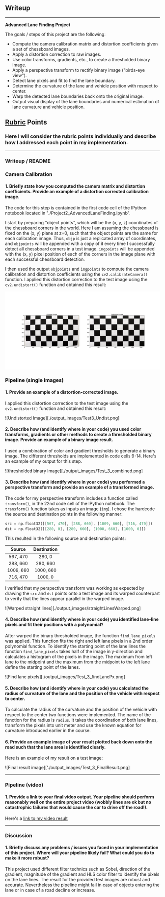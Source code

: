 ## Writeup



---

**Advanced Lane Finding Project**

The goals / steps of this project are the following:

* Compute the camera calibration matrix and distortion coefficients given a set of chessboard images.
* Apply a distortion correction to raw images.
* Use color transforms, gradients, etc., to create a thresholded binary image.
* Apply a perspective transform to rectify binary image ("birds-eye view").
* Detect lane pixels and fit to find the lane boundary.
* Determine the curvature of the lane and vehicle position with respect to center.
* Warp the detected lane boundaries back onto the original image.
* Output visual display of the lane boundaries and numerical estimation of lane curvature and vehicle position.

[//]: # (Image References)

[image1]: ./examples/undistort_output.png "Undistorted"
[image2]: ./test_images/test1.jpg "Road Transformed"
[image3]: ./examples/binary_combo_example.jpg "Binary Example"
[image4]: ./examples/warped_straight_lines.jpg "Warp Example"
[image5]: ./examples/color_fit_lines.jpg "Fit Visual"
[image6]: ./examples/example_output.jpg "Output"
[video1]: ./project_video.mp4 "Video"

## [Rubric](https://review.udacity.com/#!/rubrics/571/view) Points

### Here I will consider the rubric points individually and describe how I addressed each point in my implementation.  

---

### Writeup / README

### Camera Calibration

#### 1. Briefly state how you computed the camera matrix and distortion coefficients. Provide an example of a distortion corrected calibration image.

The code for this step is contained in the first code cell of the IPython notebook located in "./Project2_AdvancedLaneFinding.ipynb".  

I start by preparing "object points", which will be the (x, y, z) coordinates of the chessboard corners in the world. Here I am assuming the chessboard is fixed on the (x, y) plane at z=0, such that the object points are the same for each calibration image.  Thus, `objp` is just a replicated array of coordinates, and `objpoints` will be appended with a copy of it every time I successfully detect all chessboard corners in a test image.  `imgpoints` will be appended with the (x, y) pixel position of each of the corners in the image plane with each successful chessboard detection.  

I then used the output `objpoints` and `imgpoints` to compute the camera calibration and distortion coefficients using the `cv2.calibrateCamera()` function.  I applied this distortion correction to the test image using the `cv2.undistort()` function and obtained this result: 

![Camera Calibration](./output_images/calibration1_chessboardUndist.png)

### Pipeline (single images)

#### 1. Provide an example of a distortion-corrected image.

I applied this distortion correction to the test image using the `cv2.undistort()` function and obtained this result: 

![Undistorted Image][./output_images/Test3_Undist.png]

#### 2. Describe how (and identify where in your code) you used color transforms, gradients or other methods to create a thresholded binary image.  Provide an example of a binary image result.

I used a combination of color and gradient thresholds to generate a binary image. The different thresholds are implemented in code cells 9-14.   Here's an example of my output for this step.

![thresholded binary Image][./output_images/Test_3_combined.png]

#### 3. Describe how (and identify where in your code) you performed a perspective transform and provide an example of a transformed image.

The code for my perspective transform includes a function called `transform()`, in the 22nd code cell of the IPython notebook.  The `transform()` function takes as inputs an image (`img`).  I chose the hardcode the source and destination points in the following manner:

```python
src = np.float32([[567, 470], [288, 660], [1009, 660], [716, 470]])
dst = np.float32([[280, 0], [280, 660], [1000, 660], [1000, 0]])
```

This resulted in the following source and destination points:

| Source        | Destination   | 
|:-------------:|:-------------:| 
| 567, 470      | 280, 0        | 
| 288, 660      | 280, 660      |
| 1009, 660     | 1000, 660      |
| 716, 470      | 1000, 0        |

I verified that my perspective transform was working as expected by drawing the `src` and `dst` points onto a test image and its warped counterpart to verify that the lines appear parallel in the warped image.

![Warped straight lines][./output_images/straightLinesWarped.png]

#### 4. Describe how (and identify where in your code) you identified lane-line pixels and fit their positions with a polynomial?

After warped the binary thresholded image, the function `find_lane_pixels` was applied. This function fits the right and left lane pixels in a 2nd order polynomial function. To identify the starting point of the lane lines the function `find_lane_pixels` takes half of the image in y-direction and calculates a histogram of the pixels in the image. The maximum from left lane to the midpoint and the maximum from the midpoint to the left lane define the starting point of the lanes.

![Find lane pixels][./output_images/Test_3_findLanePx.png]

#### 5. Describe how (and identify where in your code) you calculated the radius of curvature of the lane and the position of the vehicle with respect to center.

To calculate the radius of the curvature and the position of the vehicle with respect to the center two functions were implemented. The name of the function for the radius is `radius`. It takes the coordination of both lane lines, transform the pixels into unit meter and use the known equation for curvature introduced earlier in the course.

#### 6. Provide an example image of your result plotted back down onto the road such that the lane area is identified clearly.

Here is an example of my result on a test image:

![Final result image]['./output_images/Test_3_FinalResult.png]

---

### Pipeline (video)

#### 1. Provide a link to your final video output.  Your pipeline should perform reasonably well on the entire project video (wobbly lines are ok but no catastrophic failures that would cause the car to drive off the road!).

Here's a [link to my video result](./project_video.mp4)

---

### Discussion

#### 1. Briefly discuss any problems / issues you faced in your implementation of this project.  Where will your pipeline likely fail?  What could you do to make it more robust?

This project used different filter technics such as Sobel, direction of the gradient, magnitude of the gradient and HLS color filter to identify the pixels on the lane lines. The result for the provided test images are robust and accurate. Nevertheless the pipeline might fail in case of objects entering the lane or in case of a road decline or increase.
